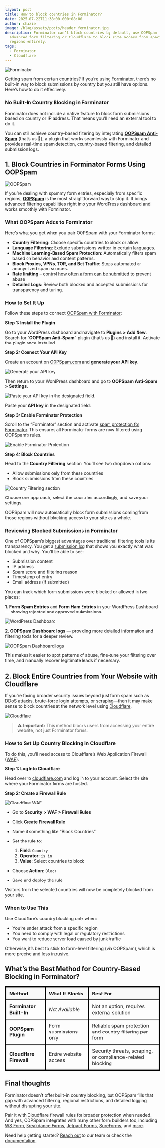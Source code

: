 ```yaml
---
layout: post
title: How to block countries in Forminator?
date: 2025-07-22T11:38:00.000+08:00
author: chazie
image: /blog/assets/posts/header_forminator.jpg
description: Forminator can’t block countries by default, use OOPSpam for
  advanced form filtering or Cloudflare to block site access from specific
  regions entirely.
tags:
  - Forminator
  - Cloudflare
---
```

![Forminator](/blog/assets/posts/forminator-wordpress.png "Forminator")

Getting spam from certain countries? If you’re using [Forminator](https://wordpress.org/plugins/forminator/), there’s no built-in way to block submissions by country but you still have options. Here’s how to do it effectively.

### **No Built-In Country Blocking in Forminator**

Forminator does not include a native feature to block form submissions based on country or IP address. That means you’ll need an external tool to do it.

You can still achieve country-based filtering by integrating **[OOPSpam Anti-Spam](https://wordpress.org/plugins/oopspam-anti-spam/)** (that’s us 👋), a plugin that works seamlessly with Forminator and provides real-time spam detection, country-based filtering, and detailed submission logs.

## **1. Block Countries in Forminator Forms Using OOPSpam**

![OOPSpam](/blog/assets/posts/oopspam-anti-spam-overview.png "OOPSpam")

If you’re dealing with spammy form entries, especially from specific regions, **[OOPSpam](https://www.oopspam.com/)** is the most straightforward way to stop it. It brings advanced filtering capabilities right into your WordPress dashboard and works smoothly with Forminator.

### **What OOPSpam Adds to Forminator**

Here’s what you get when you pair OOPSpam with your Forminator forms:

* **Country Filtering**: Choose specific countries to block or allow.
* **Language Filtering**: Exclude submissions written in certain languages.
* **Machine Learning-Based Spam Protection**: Automatically filters spam based on behavior and content patterns.
* **Block Proxies, VPNs, TOR, and Bot Traffic**: Stops automated or anonymized spam sources.
* **Rate limiting** – control [how often a form can be submitted](https://www.oopspam.com/blog/protecting-forms-with-rate-limiting-in-wordpress-using-oopspam) to prevent abuse
* **Detailed Logs**: Review both blocked and accepted submissions for transparency and tuning.

### **How to Set It Up**

Follow these steps to connect [OOPSpam with Forminator](https://www.oopspam.com/integrations/spam-protection-for-formidable):

**Step 1: Install the Plugin**

Go to your WordPress dashboard and navigate to **Plugins > Add New**. Search for “**OOPSpam Anti-Spam**” plugin (that’s us 👋) and install it. Activate the plugin once installed.

**Step 2: Connect Your API Key**

Create an account on [OOPSpam.com](https://app.oopspam.com/Identity/Account/Register) and **generate your API key**.

![Generate your API key](/blog/assets/posts/oopspam-dashboard-api.png "Generate your API key")

![](<>)Then return to your WordPress dashboard and go to **OOPSpam Anti-Spam > Settings**.

![Paste your API key in the designated field.](/blog/assets/posts/oopspam-api-key.png "Paste your API key in the designated field.")

![](<>)Paste your **API key** in the designated field.

**Step 3: Enable Forminator Protection**

Scroll to the “Forminator” section and activate [spam protection for Forminator](https://www.oopspam.com/blog/spam-protection-for-formidable). This ensures all Forminator forms are now filtered using OOPSpam’s rules.

![Enable Forminator Protection](/blog/assets/posts/formidable-forms-spam-protection.png "Enable Forminator Protection")

![](<>)**Step 4: Block Countries**

Head to the **Country Filtering** section. You’ll see two dropdown options:

* Allow submissions only from these countries
* Block submissions from these countries

![Country Filtering section](/blog/assets/posts/country-filtering-settings.png "Country Filtering section")

![](<>)Choose one approach, select the countries accordingly, and save your settings.

OOPSpam will now automatically block form submissions coming from those regions without blocking access to your site as a whole.

### **Reviewing Blocked Submissions in Forminator**

One of OOPSpam’s biggest advantages over traditional filtering tools is its transparency. You get a [submission log](https://help.oopspam.com/wordpress/form-entries/) that shows you exactly what was blocked and why. You’ll be able to see:

* Submission content
* IP address
* Spam score and filtering reason
* Timestamp of entry
* Email address (if submitted)

You can track which form submissions were blocked or allowed in two places:

**1. Form Spam Entries** and **Form Ham Entries** in your WordPress Dashboard — showing rejected and approved submissions.

![WordPress Dashboard ](/blog/assets/posts/form-spam-entries-oopspam.png "WordPress Dashboard ")

![](<>)**2. OOPSpam Dashboard logs** — providing more detailed information and filtering tools for a deeper review.

![OOPSpam Dashboard logs](/blog/assets/posts/screenshot-1.png "OOPSpam Dashboard logs")

![](<>)This makes it easier to spot patterns of abuse, fine-tune your filtering over time, and manually recover legitimate leads if necessary.

## **2. Block Entire Countries from Your Website with Cloudflare**

If you’re facing broader security issues beyond just form spam such as DDoS attacks, brute-force login attempts, or scraping—then it may make sense to block countries at the network level using [Cloudflare](https://www.cloudflare.com/).

![Cloudflare](/blog/assets/posts/cloudflare-homepage.png "Cloudflare")

> ![](<>)⚠️ **Important:** This method blocks users from accessing your entire website, not just Forminator forms.

### **How to Set Up Country Blocking in Cloudflare**

To do this, you’ll need access to Cloudflare’s Web Application Firewall ([WAF](https://www.cloudflare.com/application-services/products/waf/)).

**Step 1: Log Into Cloudflare**

Head over to [cloudflare.com](https://dash.cloudflare.com/login) and log in to your account. Select the site where your Forminator forms are hosted.

**Step 2: Create a Firewall Rule**

![Cloudflare WAF](/blog/assets/posts/blocking-countries-in-cloudflare.png "Cloudflare WAF")

* ![](<>)Go to **Security > WAF > Firewall Rules**
* Click **Create Firewall Rule**
* Name it something like “Block Countries”
* Set the rule to:

  1. **Field**: `Country`
  2. **Operator**: `is in`
  3. **Value**: Select countries to block
* Choose **Action**: `Block`
* Save and deploy the rule

Visitors from the selected countries will now be completely blocked from your site.

### **When to Use This**

Use Cloudflare’s country blocking only when:

* You’re under attack from a specific region
* You need to comply with legal or regulatory restrictions
* You want to reduce server load caused by junk traffic

Otherwise, it’s best to stick to form-level filtering (via OOPSpam), which is more precise and less intrusive.

## **What’s the Best Method for Country-Based Blocking in Forminator?**

<style>
  table {
    border: 2px solid black;
    border-collapse: collapse;
    width: 100%;
  }
  th, td {
    border: 2px solid black;
    padding: 10px;
    text-align: left;
  }
  th {
    background-color: #f9f9f9;
    font-weight: bold;
  }
  td:first-child {
    font-weight: bold;
  }
  .italic {
    font-style: italic;
  }
</style>

<table>
  <thead>
    <tr>
      <th>Method</th>
      <th>What It Blocks</th>
      <th>Best For</th>
    </tr>
  </thead>
  <tbody>
    <tr>
      <td>Forminator Built-In</td>
      <td class="italic">Not Available</td>
      <td>Not an option, requires external solution</td>
    </tr>
    <tr>
      <td>OOPSpam Plugin</td>
      <td>Form submissions only</td>
      <td>Reliable spam protection and country filtering per form</td>
    </tr>
    <tr>
      <td>Cloudflare Firewall</td>
      <td>Entire website access</td>
      <td>Security threats, scraping, or compliance-related blocking</td>
    </tr>
  </tbody>
</table>

## **Final thoughts**

Forminator doesn’t offer built-in country blocking, but OOPSpam fills that gap with advanced filtering, regional restrictions, and detailed logging without disrupting your site.

Pair it with Cloudflare firewall rules for broader protection when needed. And yes, OOPSpam integrates with many other form builders too, including [WS Form](https://www.oopspam.com/blog/how-to-block-countries-in-ws-form), [Breakdance Forms](https://www.oopspam.com/blog/how-to-block-countries-in-breakdance-forms), [Jetpack Forms](https://www.oopspam.com/blog/how-to-block-countries-in-jetpack-forms), [SureForms](https://www.oopspam.com/blog/how-to-block-countries-in-sureforms), and [more](https://wordpress.org/plugins/oopspam-anti-spam/).

Need help getting started? [Reach out](https://www.oopspam.com/#contact) to our team or check the [documentation](https://www.oopspam.com/help).
